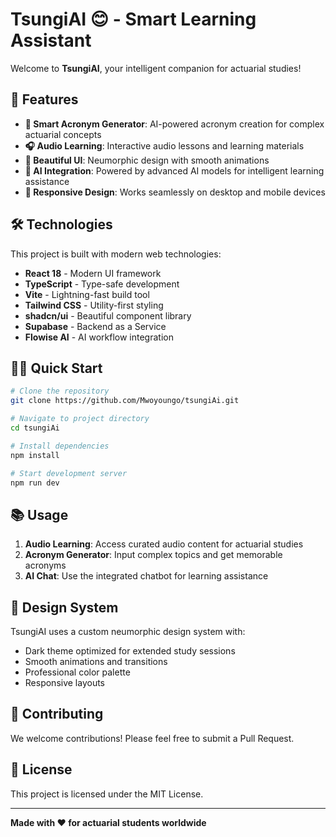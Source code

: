 # TsungiAI 😊 - Smart Learning Assistant

Welcome to **TsungiAI**, your intelligent companion for actuarial studies! 

## 🚀 Features

- **🤖 Smart Acronym Generator**: AI-powered acronym creation for complex actuarial concepts
- **🎧 Audio Learning**: Interactive audio lessons and learning materials  
- **💫 Beautiful UI**: Neumorphic design with smooth animations
- **🧠 AI Integration**: Powered by advanced AI models for intelligent learning assistance
- **📱 Responsive Design**: Works seamlessly on desktop and mobile devices

## 🛠️ Technologies

This project is built with modern web technologies:

- **React 18** - Modern UI framework
- **TypeScript** - Type-safe development
- **Vite** - Lightning-fast build tool
- **Tailwind CSS** - Utility-first styling
- **shadcn/ui** - Beautiful component library
- **Supabase** - Backend as a Service
- **Flowise AI** - AI workflow integration

## 🏃‍♂️ Quick Start

```bash
# Clone the repository
git clone https://github.com/Mwoyoungo/tsungiAi.git

# Navigate to project directory
cd tsungiAi

# Install dependencies
npm install

# Start development server
npm run dev
```

## 📚 Usage

1. **Audio Learning**: Access curated audio content for actuarial studies
2. **Acronym Generator**: Input complex topics and get memorable acronyms
3. **AI Chat**: Use the integrated chatbot for learning assistance

## 🎨 Design System

TsungiAI uses a custom neumorphic design system with:
- Dark theme optimized for extended study sessions
- Smooth animations and transitions
- Professional color palette
- Responsive layouts

## 🤝 Contributing

We welcome contributions! Please feel free to submit a Pull Request.

## 📄 License

This project is licensed under the MIT License.

---

**Made with ❤️ for actuarial students worldwide**
